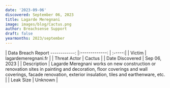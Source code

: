 ```yaml
---
date: '2023-09-06'
discovered: September 06, 2023
title: Lagarde Meregnani
image: images/blog/Cactus.png
author: Breachsense Support
draft: false
yearmonths: 2023/september
---
```



| Data Breach Report
------------:     |:-------------:    | :-----:|
| Victim      | lagardemeregnani.fr      | 
| Threat Actor      | Cactus      | 
| Date Discovered      | Sep 06, 2023      | 
| Description      | Lagarde Meregnani works on new construction or renovation sites in painting and decoration, floor coverings and wall coverings, facade renovation, exterior insulation, tiles and earthenware, etc.      | 
| Leak Size      | Unknown      | 

